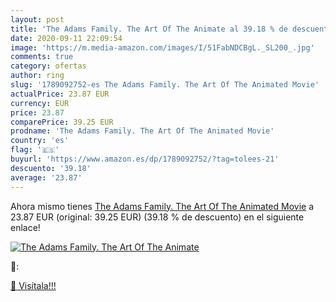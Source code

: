 ```yaml
---
layout: post
title: 'The Adams Family. The Art Of The Animate al 39.18 % de descuento'
date: 2020-09-11 22:09:54
image: 'https://m.media-amazon.com/images/I/51FabNDCBgL._SL200_.jpg'
comments: true
category: ofertas
author: ring
slug: '1789092752-es The Adams Family. The Art Of The Animated Movie'
actualPrice: 23.87 EUR
currency: EUR
price: 23.87
comparePrice: 39.25 EUR
prodname: 'The Adams Family. The Art Of The Animated Movie'
country: 'es'
flag: '🇪🇸'
buyurl: 'https://www.amazon.es/dp/1789092752/?tag=tolees-21'
descuento: '39.18'
average: '23.87'
---
```


Ahora mismo tienes [The Adams Family. The Art Of The Animated Movie](https://www.amazon.es/dp/1789092752/?tag=tolees-21) a 23.87 EUR (original: 39.25 EUR) (39.18 %  de descuento) en el siguiente enlace!

[![The Adams Family. The Art Of The Animate](https://m.media-amazon.com/images/I/51FabNDCBgL._SL200_.jpg)](https://www.amazon.es/dp/1789092752/?tag=tolees-21)

🔎:


[🛒 Visítala!!!](https://www.amazon.es/dp/1789092752/?tag=tolees-21)
